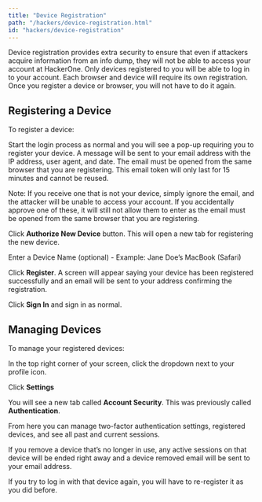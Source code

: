```yaml
---
title: "Device Registration"
path: "/hackers/device-registration.html"
id: "hackers/device-registration"
---
```


Device registration provides extra security to ensure that even if attackers acquire information from an info dump, they will not be able to access your account at HackerOne. Only devices registered to you will be able to log in to your account. Each browser and device will require its own registration. Once you register a device or browser, you will not have to do it again.

Registering a Device
--------
To register a device:

Start the login process as normal and you will see a pop-up requiring you to register your device. A message will be sent to your email address with the IP address, user agent, and date. The email must be opened from the same browser that you are registering. This email token will only last for 15 minutes and cannot be reused.

Note: If you receive one that is not your device, simply ignore the email, and the attacker will be unable to access your account. If you accidentally approve one of these, it will still not allow them to enter as the email must be opened from the same browser that you are registering.


Click **Authorize New Device** button. This will open a new tab for registering the new device.

Enter a Device Name (optional) - Example: Jane Doe’s MacBook (Safari)

Click **Register**.
    A screen will appear saying your device has been registered successfully and an email will be sent to your address confirming the registration.

Click **Sign In** and sign in as normal.

Managing Devices
--------
To manage your registered devices:

In the top right corner of your screen, click the dropdown next to your profile icon.

Click **Settings**

You will see a new tab called **Account Security**. This was previously called **Authentication**.

From here you can manage two-factor authentication settings, registered devices, and see all past and current sessions.

If you remove a device that’s no longer in use, any active sessions on that device will be ended right away and a device removed email will be sent to your email address.

If you try to log in with that device again, you will have to re-register it as you did before.
